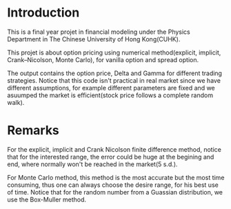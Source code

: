 # Introduction

This is a final year projet in financial modeling under the Physics Department in The Chinese University of Hong Kong(CUHK).

This projet is about option pricing using numerical method(explicit, implicit, Crank–Nicolson, Monte Carlo), for vanilla option and spread option.

The output contains the option price, Delta and Gamma for different trading strategies. Notice that this code isn't practical in real market since we have different assumptions, for example different parameters are fixed and we asuumped the market is efficient(stock price follows a complete random walk). 

# Remarks

For the explicit, implicit and Crank Nicolson finite difference method, notice that for the interested range, the error could be huge at the begining and end, where normally won't be reached in the market(5 s.d.).

For Monte Carlo method, this method is the most accurate but the most time consuming, thus one can always choose the desire range, for his best use of time. Notice that for the random number from a Guassian distribution, we use the Box-Muller method.
